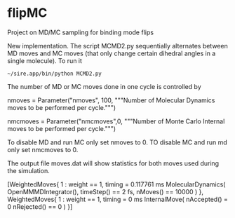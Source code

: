 # flipMC
Project on MD/MC sampling for binding mode flips

New implementation. The script MCMD2.py sequentially alternates between MD moves and MC moves (that only change certain dihedral angles in a single molecule). To run it

    ~/sire.app/bin/python MCMD2.py

The number of MD or MC moves done in one cycle is controlled by 

nmoves = Parameter("nmoves", 100, """Number of Molecular Dynamics moves to be performed per cycle.""")

nmcmoves = Parameter("nmcmoves",0, """Number of Monte Carlo Internal moves to be performed per cycle.""")

To disable MD and run MC only set nmoves to 0. 
TO disable MC and run md only set nmcmoves to 0.

The output file moves.dat will show statistics for both moves used during the simulation.

[WeightedMoves{
  1 : weight == 1, timing = 0.117761 ms
       MolecularDynamics( OpenMMMDIntegrator(), timeStep() == 2 fs, nMoves() == 10000 )
}, WeightedMoves{
  1 : weight == 1, timing = 0 ms
       InternalMove( nAccepted() = 0 nRejected() == 0 )
}]
